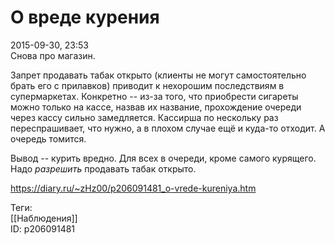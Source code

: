 О вреде курения
================

   
 2015-09-30, 23:53   
  Снова про магазин.   
   
 Запрет продавать табак открыто (клиенты не могут самостоятельно брать его с прилавков) приводит к нехорошим последствиям в супермаркетах. Конкретно -- из-за того, что приобрести сигареты можно только на кассе, назвав их название, прохождение очереди через кассу сильно замедляется. Кассирша по нескольку раз переспрашивает, что нужно, а в плохом случае ещё и куда-то отходит. А очередь томится.   
   
 Вывод -- курить вредно. Для всех в очереди, кроме самого курящего. Надо  *разрешить*  продавать табак открыто.   
    
 <https://diary.ru/~zHz00/p206091481_o-vrede-kureniya.htm>   
   
 Теги:   
 [[Наблюдения]]   
 ID: p206091481